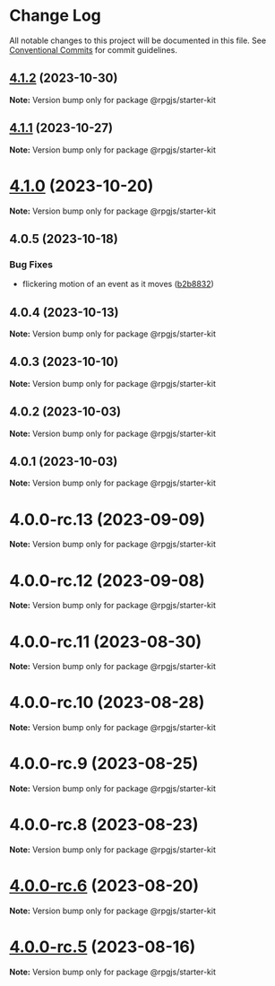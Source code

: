 # Change Log

All notable changes to this project will be documented in this file.
See [Conventional Commits](https://conventionalcommits.org) for commit guidelines.

## [4.1.2](https://github.com/RSamaium/RPG-JS/compare/v4.1.1...v4.1.2) (2023-10-30)

**Note:** Version bump only for package @rpgjs/starter-kit





## [4.1.1](https://github.com/RSamaium/RPG-JS/compare/v4.1.0...v4.1.1) (2023-10-27)

**Note:** Version bump only for package @rpgjs/starter-kit





# [4.1.0](https://github.com/RSamaium/RPG-JS/compare/v4.0.5...v4.1.0) (2023-10-20)

**Note:** Version bump only for package @rpgjs/starter-kit





## 4.0.5 (2023-10-18)


### Bug Fixes

* flickering motion of an event as it moves ([b2b8832](https://github.com/RSamaium/RPG-JS/commit/b2b8832a1582933afb64c698f40d1b0e72021780))





## 4.0.4 (2023-10-13)

**Note:** Version bump only for package @rpgjs/starter-kit





## 4.0.3 (2023-10-10)

**Note:** Version bump only for package @rpgjs/starter-kit





## 4.0.2 (2023-10-03)

**Note:** Version bump only for package @rpgjs/starter-kit





## 4.0.1 (2023-10-03)

**Note:** Version bump only for package @rpgjs/starter-kit





# 4.0.0-rc.13 (2023-09-09)

**Note:** Version bump only for package @rpgjs/starter-kit





# 4.0.0-rc.12 (2023-09-08)

**Note:** Version bump only for package @rpgjs/starter-kit





# 4.0.0-rc.11 (2023-08-30)

**Note:** Version bump only for package @rpgjs/starter-kit





# 4.0.0-rc.10 (2023-08-28)

**Note:** Version bump only for package @rpgjs/starter-kit





# 4.0.0-rc.9 (2023-08-25)

**Note:** Version bump only for package @rpgjs/starter-kit





# 4.0.0-rc.8 (2023-08-23)

**Note:** Version bump only for package @rpgjs/starter-kit





# [4.0.0-rc.6](https://github.com/RSamaium/RPG-JS/compare/v4.0.0-rc.5...v4.0.0-rc.6) (2023-08-20)

**Note:** Version bump only for package @rpgjs/starter-kit





# [4.0.0-rc.5](https://github.com/RSamaium/RPG-JS/compare/v4.0.0-rc.4...v4.0.0-rc.5) (2023-08-16)

**Note:** Version bump only for package @rpgjs/starter-kit
